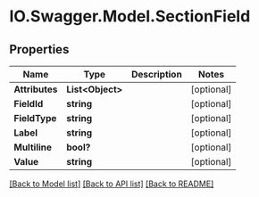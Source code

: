 # IO.Swagger.Model.SectionField
## Properties

Name | Type | Description | Notes
------------ | ------------- | ------------- | -------------
**Attributes** | **List&lt;Object&gt;** |  | [optional] 
**FieldId** | **string** |  | [optional] 
**FieldType** | **string** |  | [optional] 
**Label** | **string** |  | [optional] 
**Multiline** | **bool?** |  | [optional] 
**Value** | **string** |  | [optional] 

[[Back to Model list]](../README.md#documentation-for-models) [[Back to API list]](../README.md#documentation-for-api-endpoints) [[Back to README]](../README.md)

